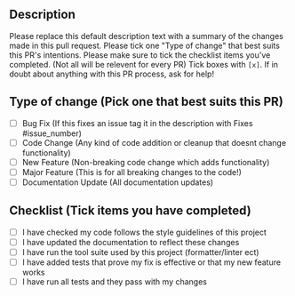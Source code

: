 ## Description
Please replace this default description text with a summary of the changes made in this pull request.
Please tick one "Type of change" that best suits this PR's intentions.
Please make sure to tick the checklist items you've completed. (Not all will be relevent for every PR)
Tick boxes with `[x]`. If in doubt about anything with this PR process, ask for help!

## Type of change (Pick one that best suits this PR)
- [ ] Bug Fix (If this fixes an issue tag it in the description with Fixes #issue_number)
- [ ] Code Change (Any kind of code addition or cleanup that doesnt change functionality)
- [ ] New Feature (Non-breaking code change which adds functionality)
- [ ] Major Feature (This is for all breaking changes to the code!)
- [ ] Documentation Update (All documentation updates)

## Checklist (Tick items you have completed)
- [ ] I have checked my code follows the style guidelines of this project
- [ ] I have updated the documentation to reflect these changes
- [ ] I have run the tool suite used by this project (formatter/linter ect)
- [ ] I have added tests that prove my fix is effective or that my new feature works
- [ ] I have run all tests and they pass with my changes

